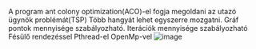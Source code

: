 A program ant colony optimization(ACO)-el fogja megoldani az utazó ügynök problémát(TSP) 
Több hangyát lehet egyszerre mozgatni.
Gráf pontok mennyisége szabályozható.
Iterációk mennyisége szabályozható
Fésülő rendezéssel
Pthread-el
OpenMp-vel
![image](https://github.com/bartfai-balint/NWTTCA_parhuzamos/assets/79147031/bf0ad25c-ca1f-4ea7-914b-138da7d1632d)

